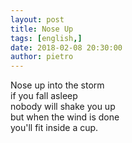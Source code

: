 ```yaml
---
layout: post
title: Nose Up
tags: [english,]
date: 2018-02-08 20:30:00
author: pietro
---
```

Nose up into the storm<br/>if you fall asleep<br/>nobody will shake you up<br/>but when the wind is done<br/>you'll fit inside a cup.
